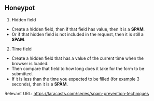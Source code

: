 ## Honeypot
1. Hidden field
 - Create a hidden field, then if that field has value, then it is a **SPAM**.
 - Or if that hidden field is not included in the request, then it is still a **SPAM**.
2. Time field
 - Create a hidden field that has a value of the current time when the browser is loaded.
 - Then compare that field to how long does it take for the form to be submitted.
 - If it is less than the time you expected to be filled (for example 3 seconds), then it is a **SPAM**.

Relevant URL: https://laracasts.com/series/spam-prevention-techniques
